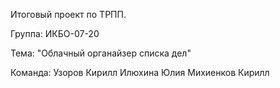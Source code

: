 Итоговый проект по ТРПП.

Группа: ИКБО-07-20

Тема: "Облачный органайзер списка дел"

Команда:
Узоров Кирилл
Илюхина Юлия 
Михиенков Кирилл
